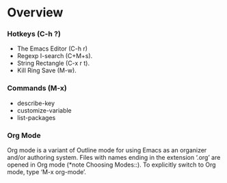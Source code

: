 # Overview

### Hotkeys (C-h ?)
* The Emacs Editor (C-h r)
* Regexp I-search (C+M+s).
* String Rectangle (C-x r t).
* Kill Ring Save (M-w).

### Commands (M-x)
* describe-key
* customize-variable
* list-packages

### Org Mode
Org mode is a variant of Outline mode for using Emacs as an organizer
and/or authoring system.  Files with names ending in the extension ‘.org’
are opened in Org mode (*note Choosing Modes::).  To explicitly switch
to Org mode, type ‘M-x org-mode’.
